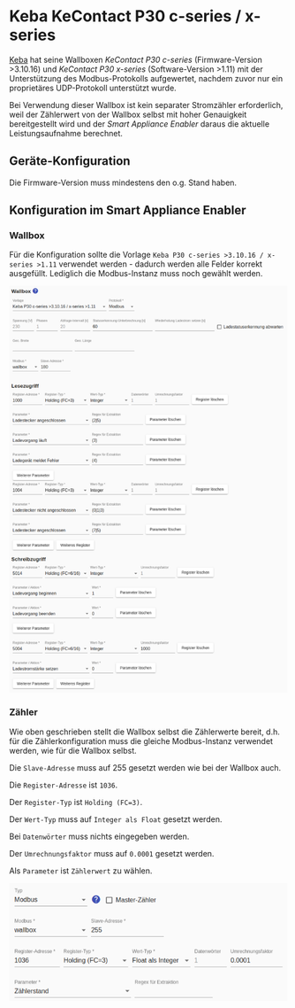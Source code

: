 # Keba KeContact P30 c-series / x-series
[Keba](https://www.keba.com/de/emobility/elektromobilitaet) hat seine Wallboxen *KeContact P30 c-series* (Firmware-Version >3.10.16) und *KeContact P30 x-series* (Software-Version >1.11) mit der Unterstützung des Modbus-Protokolls aufgewertet, nachdem zuvor nur ein proprietäres UDP-Protokoll unterstützt wurde.

Bei Verwendung dieser Wallbox ist kein separater Stromzähler erforderlich, weil der Zählerwert von der Wallbox selbst mit hoher Genauigkeit bereitgestellt wird und der *Smart Appliance Enabler* daraus die aktuelle Leistungsaufnahme berechnet.

## Geräte-Konfiguration
Die Firmware-Version muss mindestens den o.g. Stand haben.

## Konfiguration im Smart Appliance Enabler
### Wallbox
Für die Konfiguration sollte die Vorlage `Keba P30 c-series >3.10.16 / x-series >1.11` verwendet werden - dadurch werden alle Felder korrekt ausgefüllt. Lediglich die Modbus-Instanz muss noch gewählt werden.

![Konfiguration des go-eCharger als Schalter](../pics/fe/EVChargerKeba_DE.png)

### Zähler
Wie oben geschrieben stellt die Wallbox selbst die Zählerwerte bereit, d.h. für die Zählerkonfiguration muss die gleiche Modbus-Instanz verwendet werden, wie für die Wallbox selbst.

Die `Slave-Adresse` muss auf 255 gesetzt werden wie bei der Wallbox auch.

Die `Register-Adresse` ist `1036`.

Der `Register-Typ` ist `Holding (FC=3)`.

Der `Wert-Typ` muss auf `Integer als Float` gesetzt werden.

Bei `Datenwörter` muss nichts eingegeben werden.

Der `Umrechnungsfaktor` muss auf `0.0001` gesetzt werden.

Als `Parameter` ist `Zählerwert` zu wählen.

![Konfiguration des go-eCharger als Zähler](../pics/fe/EVChargerKebaMeter_DE.png)

